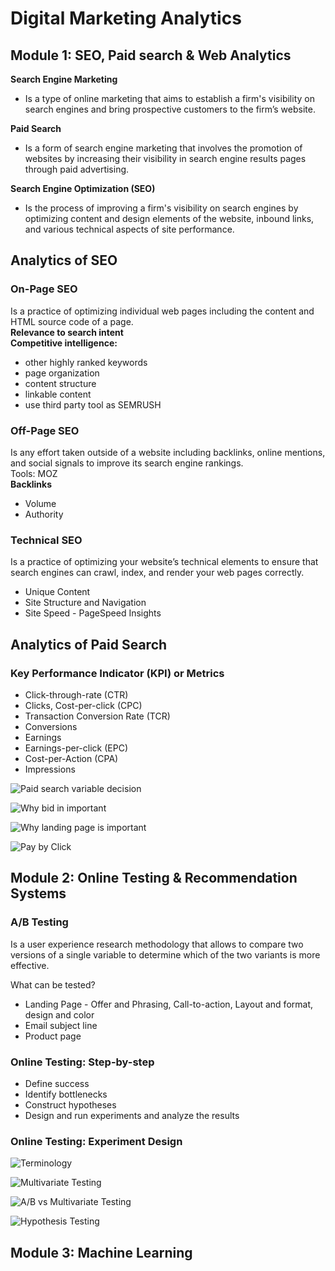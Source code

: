 # Digital Marketing Analytics

## Module 1: SEO, Paid search & Web Analytics
**Search Engine Marketing**
- Is a type of online marketing that aims to establish a firm's visibility on search engines and bring prospective customers to the firm’s website.

**Paid Search**
- Is a form of search engine marketing that involves the promotion of websites by increasing their visibility in search engine results pages through paid advertising.

**Search Engine Optimization (SEO)**
- Is the process of improving a firm's visibility on search engines by optimizing content and design elements of the website,  inbound links, and various technical aspects of site performance.

## Analytics of SEO
### On-Page SEO
Is a practice of optimizing individual web pages including the content and HTML source code of a page.<br>
**Relevance to search intent** <br>
**Competitive intelligence:**
- other highly ranked keywords
- page organization
- content structure
- linkable content
- use third party tool as SEMRUSH

### Off-Page SEO 
Is any effort taken outside of a website including backlinks, online mentions, and social signals to improve its search engine rankings.<br>
Tools: MOZ
<br>
**Backlinks**<br>
- Volume
- Authority

### Technical SEO 
Is a practice of optimizing your website’s technical elements to ensure that search engines can crawl, index, and render your web pages correctly.
- Unique Content
- Site Structure and Navigation
- Site Speed - PageSpeed Insights

## Analytics of Paid Search
### Key Performance Indicator (KPI) or Metrics
- Click-through-rate (CTR)
- Clicks, Cost-per-click (CPC) 
- Transaction Conversion Rate (TCR) 
- Conversions
- Earnings
- Earnings-per-click (EPC)
- Cost-per-Action (CPA)
- Impressions 

![Paid search variable decision](/paid%20search%20decision%20variables.JPG)

![Why bid in important](/why%20bid%20is%20important.JPG)

![Why landing page is important](/why%20landing%20page%20is%20important.JPG)

![Pay by Click](/pay-by-click.JPG)

## Module 2: Online Testing & Recommendation Systems

### A/B Testing
Is a user experience research methodology that allows to compare two versions of a single variable to determine which of the two variants is more effective.

What can be tested?
- Landing Page - Offer and Phrasing, Call-to-action, Layout and format, design and color
- Email subject line
- Product page

### Online Testing: Step-by-step
- Define success
- Identify bottlenecks
- Construct hypotheses
- Design and run experiments and analyze the results

### Online Testing: Experiment Design

![Terminology](/terminology.JPG)

![Multivariate Testing](/multivariate%20testing.JPG)

![A/B vs Multivariate Testing](/pros%20and%20cons%20of%20testing.JPG)

![Hypothesis Testing](/hypothesis%20testing.JPG)

## Module 3: Machine Learning
